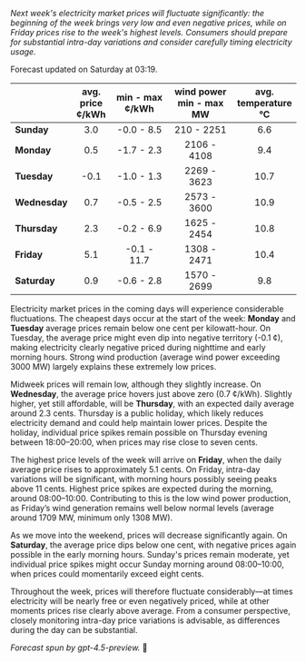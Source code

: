 *Next week's electricity market prices will fluctuate significantly: the beginning of the week brings very low and even negative prices, while on Friday prices rise to the week's highest levels. Consumers should prepare for substantial intra-day variations and consider carefully timing electricity usage.*

Forecast updated on Saturday at 03:19.

|              | avg.<br>price<br>¢/kWh | min - max<br>¢/kWh | wind power<br>min - max<br>MW | avg.<br>temperature<br>°C |
|:-------------|:----------------------:|:-------------------:|:-----------------------------:|:-------------------------:|
| **Sunday**   |          3.0           |     -0.0 - 8.5      |          210 - 2251           |            6.6            |
| **Monday**   |          0.5           |     -1.7 - 2.3      |         2106 - 4108           |            9.4            |
| **Tuesday**  |         -0.1           |     -1.0 - 1.3      |         2269 - 3623           |           10.7            |
| **Wednesday**|          0.7           |     -0.5 - 2.5      |         2573 - 3600           |           10.9            |
| **Thursday** |          2.3           |     -0.2 - 6.9      |         1625 - 2454           |           10.8            |
| **Friday**   |          5.1           |     -0.1 - 11.7     |         1308 - 2471           |           10.4            |
| **Saturday** |          0.9           |     -0.6 - 2.8      |         1570 - 2699           |            9.8            |

Electricity market prices in the coming days will experience considerable fluctuations. The cheapest days occur at the start of the week: **Monday** and **Tuesday** average prices remain below one cent per kilowatt-hour. On Tuesday, the average price might even dip into negative territory (-0.1 ¢), making electricity clearly negative priced during nighttime and early morning hours. Strong wind production (average wind power exceeding 3000 MW) largely explains these extremely low prices.

Midweek prices will remain low, although they slightly increase. On **Wednesday**, the average price hovers just above zero (0.7 ¢/kWh). Slightly higher, yet still affordable, will be **Thursday**, with an expected daily average around 2.3 cents. Thursday is a public holiday, which likely reduces electricity demand and could help maintain lower prices. Despite the holiday, individual price spikes remain possible on Thursday evening between 18:00–20:00, when prices may rise close to seven cents.

The highest price levels of the week will arrive on **Friday**, when the daily average price rises to approximately 5.1 cents. On Friday, intra-day variations will be significant, with morning hours possibly seeing peaks above 11 cents. Highest price spikes are expected during the morning, around 08:00–10:00. Contributing to this is the low wind power production, as Friday’s wind generation remains well below normal levels (average around 1709 MW, minimum only 1308 MW).

As we move into the weekend, prices will decrease significantly again. On **Saturday**, the average price dips below one cent, with negative prices again possible in the early morning hours. Sunday's prices remain moderate, yet individual price spikes might occur Sunday morning around 08:00–10:00, when prices could momentarily exceed eight cents.

Throughout the week, prices will therefore fluctuate considerably—at times electricity will be nearly free or even negatively priced, while at other moments prices rise clearly above average. From a consumer perspective, closely monitoring intra-day price variations is advisable, as differences during the day can be substantial.

*Forecast spun by gpt-4.5-preview.* 🔄
